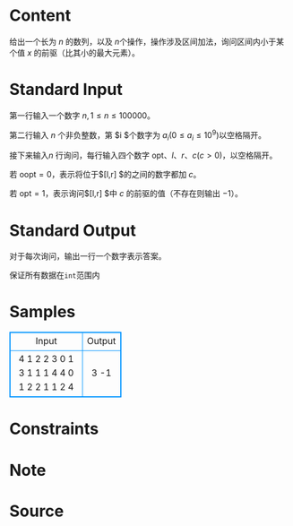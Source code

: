 
# Content

给出一个长为 $n​$ 的数列，以及 $n​$ 个操作，操作涉及区间加法，询问区间内小于某个值 $x​$ 的前驱（比其小的最大元素）。

# Standard Input

第一行输入一个数字 $n,1\le n \le 100000$。

第二行输入 $n$ 个非负整数，第 $i $个数字为 $a_i( 0\le a_i \le 10^9)$以空格隔开。

接下来输入$n$ 行询问，每行输入四个数字 $\mathrm{opt}、l、r、c(c>0)$，以空格隔开。

若 o$\mathrm{opt} = 0$，表示将位于$[l,r] $的之间的数字都加 $c$。

若 $\mathrm{opt} = 1$，表示询问$[l,r] $中 $c$ 的前驱的值（不存在则输出 $−1$）。

# Standard Output

对于每次询问，输出一行一个数字表示答案。

保证所有数据在`int`范围内

# Samples

<style>
        table,table tr th, table tr td { border:1px solid #0094ff; }
        table { width: 200px; min-height: 25px; line-height: 25px; text-align: center; border-collapse: collapse;}   
    </style>
<table>
	<tr>
		<td>Input</td>
		<td>Output</td>
	</tr>
<tr><td>4
1 2 2 3
0 1 3 1
1 1 4 4
0 1 2 2
1 1 2 4</td><td>3
-1</td></tr></table>


# Constraints



# Note



# Source


